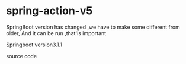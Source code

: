 # spring-action-v5
SpringBoot version has changed ,we have to make some different  from older, And it can be run ,that'is important

Springboot version3.1.1

source code
